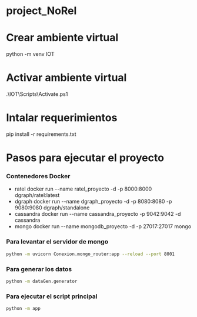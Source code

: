 # project_NoRel

# Crear ambiente virtual
python -m venv IOT

# Activar ambiente virtual
.\IOT\Scripts\Activate.ps1

# Intalar requerimientos
pip install -r requirements.txt


# Pasos para ejecutar el proyecto 

### Contenedores Docker
- ratel
  docker run --name ratel_proyecto -d -p 8000:8000 dgraph/ratel:latest
- dgraph
  docker run --name dgraph_proyecto -d -p 8080:8080 -p 9080:9080  dgraph/standalone
- cassandra
  docker run --name cassandra_proyecto -p 9042:9042 -d cassandra
- mongo
  docker run --name mongodb_proyecto -d -p 27017:27017 mongo

### Para levantar el servidor de mongo
```bash
python -m uvicorn Conexion.mongo_router:app --reload --port 8001
```

### Para generar los datos
```bash
python -m dataGen.generator
```

### Para ejecutar el script principal
```bash
python -m app
```